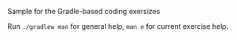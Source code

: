 Sample for the Gradle-based coding exersizes

Run `./gradlew man` for general help, `man e` for current exercise help. 